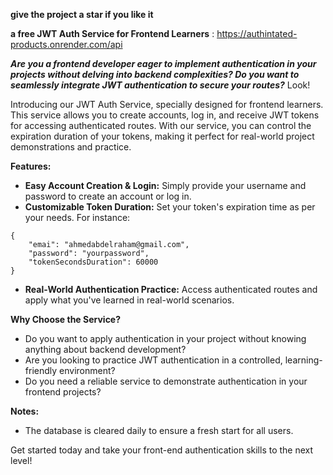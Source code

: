 **give the project a star if you like it**

**a free JWT Auth Service for Frontend Learners** : https://authintated-products.onrender.com/api

***Are you a frontend developer eager to implement authentication in your projects without delving into backend complexities? Do you want to seamlessly integrate JWT authentication to secure your routes?*** Look!

Introducing our JWT Auth Service, specially designed for frontend learners. This service allows you to create accounts, log in, and receive JWT tokens for accessing authenticated routes. With our service, you can control the expiration duration of your tokens, making it perfect for real-world project demonstrations and practice.

**Features:**

- **Easy Account Creation & Login:** Simply provide your username and password to create an account or log in.
- **Customizable Token Duration:** Set your token's expiration time as per your needs. For instance:
`````
{
    "emai": "ahmedabdelraham@gmail.com",
    "password": "yourpassword",
    "tokenSecondsDuration": 60000
}
`````

- **Real-World Authentication Practice:** Access authenticated routes and apply what you've learned in real-world scenarios.

**Why Choose the Service?**

- Do you want to apply authentication in your project without knowing anything about backend development?
- Are you looking to practice JWT authentication in a controlled, learning-friendly environment?
- Do you need a reliable service to demonstrate authentication in your frontend projects?

**Notes:**

- The database is cleared daily to ensure a fresh start for all users.

Get started today and take your front-end authentication skills to the next level!
